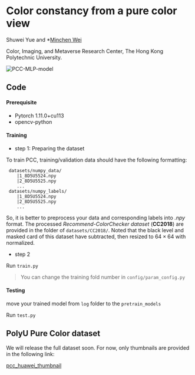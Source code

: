# Color constancy from a pure color view

Shuwei Yue and *[Minchen Wei](https://www.polyucolorlab.com/)

Color, Imaging, and Metaverse Research Center, The Hong Kong Polytechnic University.

![PCC-MLP-model](/home/shuwei/.config/Typora/typora-user-images/image-20230115213850586.png)

## Code

####  Prerequisite   

* Pytorch 1.11.0+cu113
* opencv-python  
#### Training

- step 1: Preparing the dataset

To train PCC, training/validation data should have the following formatting:
```
 datasets/numpy_data/
	|1_8D5U5524.npy
	|2_8D5U5525.npy
	...
 datasets/numpy_labels/
 	|1_8D5U5524.npy
	|2_8D5U5525.npy
	...
```
So, it is better to preprocess your data and corresponding labels into *.npy* format.
The processed *Recommend-ColorChecker dataset* (**CC2018**) are provided in the folder of `datasets/CC2018/`. Noted that the black level and masked card of this dataset have subtracted, then resized to $64\times64$ with normalized.

- step 2

Run `train.py`  

>  You can change the training fold number in `config/param_config.py`  

#### Testing

move your trained model from `log` folder to the `pretrain_models`

Run `test.py`

## PolyU Pure Color dataset

We will release the full dataset soon. For now, only thumbnails are provided in the following link:

 [pcc_huawei_thumbnail](https://connectpolyu-my.sharepoint.com/:f:/g/personal/21064184r_connect_polyu_hk/EjKJSnalMRpMn0nm4fJoIeEB34G9oxnu8MW7SYu2iSvC7g?e=dvk5vr)
